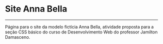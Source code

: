 # Site Anna Bella

---

Página para o site da modelo fictícia Anna Bella, atividade proposta para a seção CSS básico do curso de Desenvolvimento Web do professor Jamilton Damasceno.